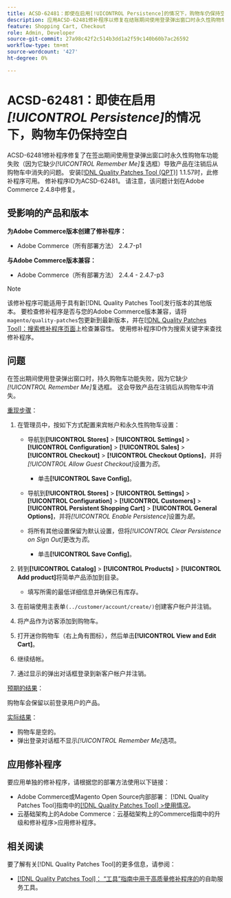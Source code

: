 ```yaml
---
title: ACSD-62481：即使在启用[!UICONTROL Persistence]的情况下，购物车仍保持空白
description: 应用ACSD-62481修补程序以修复在结账期间使用登录弹出窗口时永久性购物车功能失败的Adobe Commerce问题。
feature: Shopping Cart, Checkout
role: Admin, Developer
source-git-commit: 27a98c42f2c514b3dd1a2f59c140b60b7ac26592
workflow-type: tm+mt
source-wordcount: '427'
ht-degree: 0%

---
```



# ACSD-62481：即使在启用&#x200B;*[!UICONTROL Persistence]*&#x200B;的情况下，购物车仍保持空白

ACSD-62481修补程序修复了在签出期间使用登录弹出窗口时永久性购物车功能失败（因为它缺少&#x200B;*[!UICONTROL Remember Me]*&#x200B;复选框）导致产品在注销后从购物车中消失的问题。 安装[[!DNL Quality Patches Tool (QPT)]](/help/tools/quality-patches-tool/quality-patches-tool-to-self-serve-quality-patches.md) 1.1.57时，此修补程序可用。 修补程序ID为ACSD-62481。 请注意，该问题计划在Adobe Commerce 2.4.8中修复。

## 受影响的产品和版本

**为Adobe Commerce版本创建了修补程序：**

* Adobe Commerce（所有部署方法） 2.4.7-p1

**与Adobe Commerce版本兼容：**

* Adobe Commerce（所有部署方法） 2.4.4 - 2.4.7-p3

>[!NOTE]
>
>该修补程序可能适用于具有新[!DNL Quality Patches Tool]发行版本的其他版本。 要检查修补程序是否与您的Adobe Commerce版本兼容，请将`magento/quality-patches`包更新到最新版本，并在[[!DNL Quality Patches Tool]：搜索修补程序页面](https://experienceleague.adobe.com/tools/commerce-quality-patches/index.html)上检查兼容性。 使用修补程序ID作为搜索关键字来查找修补程序。

## 问题

在签出期间使用登录弹出窗口时，持久购物车功能失败，因为它缺少&#x200B;*[!UICONTROL Remember Me]*&#x200B;复选框。 这会导致产品在注销后从购物车中消失。

<u>重现步骤</u>：

1. 在管理员中，按如下方式配置来宾帐户和永久性购物车设置：

   * 导航到&#x200B;**[!UICONTROL Stores]** > **[!UICONTROL Settings]** > **[!UICONTROL Configuration]** > **[!UICONTROL Sales]** > **[!UICONTROL Checkout]** > **[!UICONTROL Checkout Options]**，并将&#x200B;*[!UICONTROL Allow Guest Checkout]*&#x200B;设置为&#x200B;*否*。

      * 单击&#x200B;**[!UICONTROL Save Config]**。

   * 导航到&#x200B;**[!UICONTROL Stores]** > **[!UICONTROL Settings]** > **[!UICONTROL Configuration]** > **[!UICONTROL Customers]** > **[!UICONTROL Persistent Shopping Cart]** > **[!UICONTROL General Options]**，并将&#x200B;*[!UICONTROL Enable Persistence]*&#x200B;设置为&#x200B;*是*。
   * 将所有其他设置保留为默认设置，但将&#x200B;*[!UICONTROL Clear Persistence on Sign Out]*&#x200B;更改为&#x200B;*否*。

      * 单击&#x200B;**[!UICONTROL Save Config]**。

1. 转到&#x200B;**[!UICONTROL Catalog]** > **[!UICONTROL Products]** > **[!UICONTROL Add product]**&#x200B;将简单产品添加到目录。

   * 填写所需的最低详细信息并确保已有库存。

1. 在前端使用主表单`(../customer/account/create/)`创建客户帐户并注销。
1. 将产品作为访客添加到购物车。
1. 打开迷你购物车（右上角有图标），然后单击&#x200B;**[!UICONTROL View and Edit Cart]**。
1. 继续结帐。
1. 通过显示的弹出对话框登录到新客户帐户并注销。

<u>预期的结果</u>：

购物车会保留以前登录用户的产品。

<u>实际结果</u>：

* 购物车是空的。
* 弹出登录对话框不显示&#x200B;*[!UICONTROL Remember Me]*&#x200B;选项。

## 应用修补程序

要应用单独的修补程序，请根据您的部署方法使用以下链接：

* Adobe Commerce或Magento Open Source内部部署： [!DNL Quality Patches Tool]指南中的[[!DNL Quality Patches Tool] >使用情况](/help/tools/quality-patches-tool/usage.md)。
* 云基础架构上的Adobe Commerce：云基础架构上的Commerce指南中的升级和修补程序>应用修补程序。

## 相关阅读

要了解有关[!DNL Quality Patches Tool]的更多信息，请参阅：

* [[!DNL Quality Patches Tool]： “工具”指南中用于高质量修补程序的](/help/tools/quality-patches-tool/quality-patches-tool-to-self-serve-quality-patches.md)的自助服务工具。
